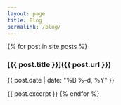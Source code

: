 ```yaml
---
layout: page
title: Blog
permalink: /blog/
---
```



{% for post in site.posts %}
### [{{ post.title }}]({{ post.url }})
{{ post.date | date: "%B %-d, %Y" }}


{{ post.excerpt }}
{% endfor %}

